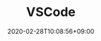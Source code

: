 ---
title: "VSCode"
date: 2020-02-28T10:08:56+09:00
description: "O novo Emacs"
draft: false
collapsible: true
weight: 1
---